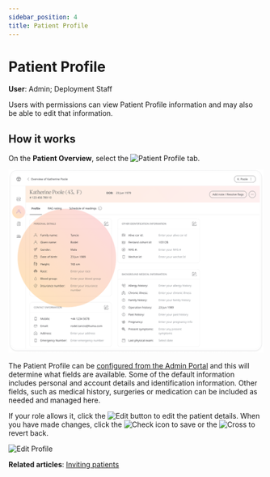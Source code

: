 ```yaml
---
sidebar_position: 4
title: Patient Profile
---
```

# Patient Profile
**User**: Admin; Deployment Staff

Users with permissions can view Patient Profile information and may also be able to edit that information.
## How it works​
On the **Patient Overview**, select the ![Patient Profile](./assets/Profile.png) tab.

![Patient Overview](./assets/PatientProfile01.png)

The Patient Profile can be [configured from the Admin Portal](../../admin-portal/managing-deployments/configuring-the-user-profile/user-profile-details.md) and this will determine what fields are available. Some of the default information includes personal and account details and identification information. Other fields, such as medical history, surgeries or medication can be included as needed and managed here.

If your role allows it, click the ![Edit](./assets/Edit.png) button to edit the patient details. When you have made changes, click the ![Check](./assets/Tick.png) icon to save or the ![Cross](./assets/Cross.png) to revert back.

![Edit Profile](./assets/PatientProfile02.png)

**Related articles**: [Inviting patients](../roles-and-permissions/inviting-patients.md)
